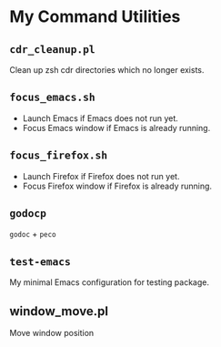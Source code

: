 # My Command Utilities

## `cdr_cleanup.pl`

Clean up zsh cdr directories which no longer exists.

## `focus_emacs.sh`

- Launch Emacs if Emacs does not run yet.
- Focus Emacs window if Emacs is already running.

## `focus_firefox.sh`

- Launch Firefox if Firefox does not run yet.
- Focus Firefox window if Firefox is already running.

## `godocp`

`godoc` + `peco`

## `test-emacs`

My minimal Emacs configuration for testing package.

## window_move.pl

Move window position
